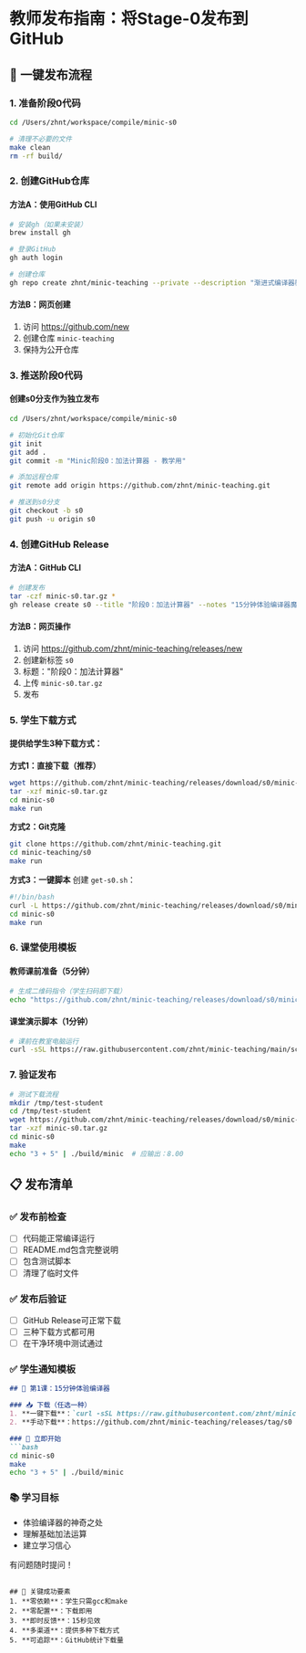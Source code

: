 # 教师发布指南：将Stage-0发布到GitHub

## 🚀 一键发布流程

### 1. 准备阶段0代码
```bash
cd /Users/zhnt/workspace/compile/minic-s0

# 清理不必要的文件
make clean
rm -rf build/
```

### 2. 创建GitHub仓库

#### 方法A：使用GitHub CLI
```bash
# 安装gh（如果未安装）
brew install gh

# 登录GitHub
gh auth login

# 创建仓库
gh repo create zhnt/minic-teaching --private --description "渐进式编译器教学框架"
```

#### 方法B：网页创建
1. 访问 https://github.com/new
2. 创建仓库 `minic-teaching`
3. 保持为公开仓库

### 3. 推送阶段0代码

#### 创建s0分支作为独立发布
```bash
cd /Users/zhnt/workspace/compile/minic-s0

# 初始化Git仓库
git init
git add .
git commit -m "Minic阶段0：加法计算器 - 教学用"

# 添加远程仓库
git remote add origin https://github.com/zhnt/minic-teaching.git

# 推送到s0分支
git checkout -b s0
git push -u origin s0
```

### 4. 创建GitHub Release

#### 方法A：GitHub CLI
```bash
# 创建发布
tar -czf minic-s0.tar.gz *
gh release create s0 --title "阶段0：加法计算器" --notes "15分钟体验编译器魔力" minic-s0.tar.gz
```

#### 方法B：网页操作
1. 访问 https://github.com/zhnt/minic-teaching/releases/new
2. 创建新标签 `s0`
3. 标题："阶段0：加法计算器"
4. 上传 `minic-s0.tar.gz`
5. 发布

### 5. 学生下载方式

#### 提供给学生3种下载方式：

**方式1：直接下载（推荐）**
```bash
wget https://github.com/zhnt/minic-teaching/releases/download/s0/minic-s0.tar.gz
tar -xzf minic-s0.tar.gz
cd minic-s0
make run
```

**方式2：Git克隆**
```bash
git clone https://github.com/zhnt/minic-teaching.git
cd minic-teaching/s0
make run
```

**方式3：一键脚本**
创建 `get-s0.sh`：
```bash
#!/bin/bash
curl -L https://github.com/zhnt/minic-teaching/releases/download/s0/minic-s0.tar.gz | tar -xz
cd minic-s0
make run
```

### 6. 课堂使用模板

#### 教师课前准备（5分钟）
```bash
# 生成二维码指令（学生扫码即下载）
echo "https://github.com/zhnt/minic-teaching/releases/download/s0/minic-s0.tar.gz" | qrencode -t ansi
```

#### 课堂演示脚本（1分钟）
```bash
# 课前在教室电脑运行
curl -sSL https://raw.githubusercontent.com/zhnt/minic-teaching/main/scripts/demo-s0.sh | bash
```

### 7. 验证发布
```bash
# 测试下载流程
mkdir /tmp/test-student
cd /tmp/test-student
wget https://github.com/zhnt/minic-teaching/releases/download/s0/minic-s0.tar.gz
tar -xzf minic-s0.tar.gz
cd minic-s0
make
echo "3 + 5" | ./build/minic  # 应输出：8.00
```

## 📋 发布清单

### ✅ 发布前检查
- [ ] 代码能正常编译运行
- [ ] README.md包含完整说明
- [ ] 包含测试脚本
- [ ] 清理了临时文件

### ✅ 发布后验证
- [ ] GitHub Release可正常下载
- [ ] 三种下载方式都可用
- [ ] 在干净环境中测试通过

### ✅ 学生通知模板
```markdown
## 🎯 第1课：15分钟体验编译器

### 📥 下载（任选一种）
1. **一键下载**：`curl -sSL https://raw.githubusercontent.com/zhnt/minic-teaching/main/scripts/get-s0.sh | bash`
2. **手动下载**：https://github.com/zhnt/minic-teaching/releases/tag/s0

### 🚀 立即开始
```bash
cd minic-s0
make
echo "3 + 5" | ./build/minic
```

### 📚 学习目标
- 体验编译器的神奇之处
- 理解基础加法运算
- 建立学习信心

有问题随时提问！
```

## 🎯 关键成功要素
1. **零依赖**：学生只需gcc和make
2. **零配置**：下载即用
3. **即时反馈**：15秒见效
4. **多渠道**：提供多种下载方式
5. **可追踪**：GitHub统计下载量